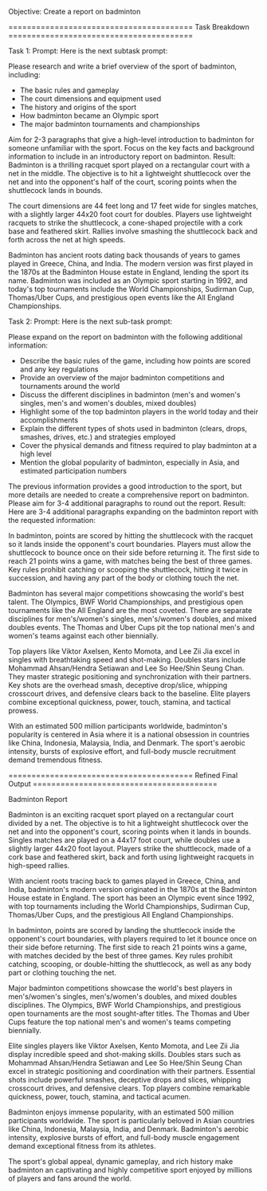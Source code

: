 Objective: Create a report on badminton

======================================== Task Breakdown ========================================

Task 1:
Prompt: Here is the next subtask prompt:

Please research and write a brief overview of the sport of badminton, including:
- The basic rules and gameplay 
- The court dimensions and equipment used
- The history and origins of the sport
- How badminton became an Olympic sport
- The major badminton tournaments and championships

Aim for 2-3 paragraphs that give a high-level introduction to badminton for someone unfamiliar with the sport. Focus on the key facts and background information to include in an introductory report on badminton.
Result: Badminton is a thrilling racquet sport played on a rectangular court with a net in the middle. The objective is to hit a lightweight shuttlecock over the net and into the opponent's half of the court, scoring points when the shuttlecock lands in bounds. 

The court dimensions are 44 feet long and 17 feet wide for singles matches, with a slightly larger 44x20 foot court for doubles. Players use lightweight racquets to strike the shuttlecock, a cone-shaped projectile with a cork base and feathered skirt. Rallies involve smashing the shuttlecock back and forth across the net at high speeds.

Badminton has ancient roots dating back thousands of years to games played in Greece, China, and India. The modern version was first played in the 1870s at the Badminton House estate in England, lending the sport its name. Badminton was included as an Olympic sport starting in 1992, and today's top tournaments include the World Championships, Sudirman Cup, Thomas/Uber Cups, and prestigious open events like the All England Championships.

Task 2:
Prompt: Here is the next sub-task prompt:

Please expand on the report on badminton with the following additional information:

- Describe the basic rules of the game, including how points are scored and any key regulations
- Provide an overview of the major badminton competitions and tournaments around the world
- Discuss the different disciplines in badminton (men's and women's singles, men's and women's doubles, mixed doubles) 
- Highlight some of the top badminton players in the world today and their accomplishments
- Explain the different types of shots used in badminton (clears, drops, smashes, drives, etc.) and strategies employed
- Cover the physical demands and fitness required to play badminton at a high level
- Mention the global popularity of badminton, especially in Asia, and estimated participation numbers

The previous information provides a good introduction to the sport, but more details are needed to create a comprehensive report on badminton. Please aim for 3-4 additional paragraphs to round out the report.
Result: Here are 3-4 additional paragraphs expanding on the badminton report with the requested information:

In badminton, points are scored by hitting the shuttlecock with the racquet so it lands inside the opponent's court boundaries. Players must allow the shuttlecock to bounce once on their side before returning it. The first side to reach 21 points wins a game, with matches being the best of three games. Key rules prohibit catching or scooping the shuttlecock, hitting it twice in succession, and having any part of the body or clothing touch the net. 

Badminton has several major competitions showcasing the world's best talent. The Olympics, BWF World Championships, and prestigious open tournaments like the All England are the most coveted. There are separate disciplines for men's/women's singles, men's/women's doubles, and mixed doubles events. The Thomas and Uber Cups pit the top national men's and women's teams against each other biennially.

Top players like Viktor Axelsen, Kento Momota, and Lee Zii Jia excel in singles with breathtaking speed and shot-making. Doubles stars include Mohammad Ahsan/Hendra Setiawan and Lee So Hee/Shin Seung Chan. They master strategic positioning and synchronization with their partners. Key shots are the overhead smash, deceptive drop/slice, whipping crosscourt drives, and defensive clears back to the baseline. Elite players combine exceptional quickness, power, touch, stamina, and tactical prowess.

With an estimated 500 million participants worldwide, badminton's popularity is centered in Asia where it is a national obsession in countries like China, Indonesia, Malaysia, India, and Denmark. The sport's aerobic intensity, bursts of explosive effort, and full-body muscle recruitment demand tremendous fitness.

======================================== Refined Final Output ========================================

Badminton Report

Badminton is an exciting racquet sport played on a rectangular court divided by a net. The objective is to hit a lightweight shuttlecock over the net and into the opponent's court, scoring points when it lands in bounds. Singles matches are played on a 44x17 foot court, while doubles use a slightly larger 44x20 foot layout. Players strike the shuttlecock, made of a cork base and feathered skirt, back and forth using lightweight racquets in high-speed rallies.

With ancient roots tracing back to games played in Greece, China, and India, badminton's modern version originated in the 1870s at the Badminton House estate in England. The sport has been an Olympic event since 1992, with top tournaments including the World Championships, Sudirman Cup, Thomas/Uber Cups, and the prestigious All England Championships.

In badminton, points are scored by landing the shuttlecock inside the opponent's court boundaries, with players required to let it bounce once on their side before returning. The first side to reach 21 points wins a game, with matches decided by the best of three games. Key rules prohibit catching, scooping, or double-hitting the shuttlecock, as well as any body part or clothing touching the net.

Major badminton competitions showcase the world's best players in men's/women's singles, men's/women's doubles, and mixed doubles disciplines. The Olympics, BWF World Championships, and prestigious open tournaments are the most sought-after titles. The Thomas and Uber Cups feature the top national men's and women's teams competing biennially.

Elite singles players like Viktor Axelsen, Kento Momota, and Lee Zii Jia display incredible speed and shot-making skills. Doubles stars such as Mohammad Ahsan/Hendra Setiawan and Lee So Hee/Shin Seung Chan excel in strategic positioning and coordination with their partners. Essential shots include powerful smashes, deceptive drops and slices, whipping crosscourt drives, and defensive clears. Top players combine remarkable quickness, power, touch, stamina, and tactical acumen.

Badminton enjoys immense popularity, with an estimated 500 million participants worldwide. The sport is particularly beloved in Asian countries like China, Indonesia, Malaysia, India, and Denmark. Badminton's aerobic intensity, explosive bursts of effort, and full-body muscle engagement demand exceptional fitness from its athletes.

The sport's global appeal, dynamic gameplay, and rich history make badminton an captivating and highly competitive sport enjoyed by millions of players and fans around the world.